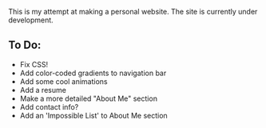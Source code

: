 This is my attempt at making a personal website. The site is currently under development.

## To Do:
- Fix CSS!
- Add color-coded gradients to navigation bar
- Add some cool animations
- Add a resume
- Make a more detailed "About Me" section
- Add contact info?
- Add an 'Impossible List' to About Me section
